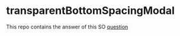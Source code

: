 # transparentBottomSpacingModal
This repo contains the answer of this SO [question](https://stackoverflow.com/questions/70554335/react-native-bottom-sheet-bottom-transparent)
